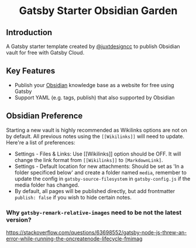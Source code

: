 <h1 align="center">
  Gatsby Starter Obsidian Garden
</h1>

## Introduction

A Gatsby starter template created by [@juxtdesigncc](https:/juxtdesign.cc/?utm_source=obsidian-garden) to publish Obsidian vault for free with Gatsby Cloud.

## Key Features

- Publish your [Obsidian](https://obsidian.md/) knowledge base as a website for free using Gatsby
- Support YAML (e.g. tags, publish) that also supported by Obsidian

## Obsidian Preference

Starting a new vault is highly recommended as Wikilinks options are not on by default. All previous notes using the `[[Wikilinks]]` will need to update. Here're a list of preferences:

- Settings - Files & Links: Use [[Wikilinks]] option should be OFF. It will change the link format from `[[Wikilinks]]` to `[MarkdownLink]`.
- Settings - Default location for new attachments: Should be set as 'In a folder specificed below' and create a folder named `media`, remember to update the config in `gatsby-source-filesystem` in `gatsby-config.js` if the media folder has changed.
- By default, all pages will be published directly, but add frontmatter `publish: false` if you wish to hide certain notes.

### Why `gatsby-remark-relative-images` need to be not the latest version?

https://stackoverflow.com/questions/63698552/gatsby-node-js-threw-an-error-while-running-the-oncreatenode-lifecycle-fmimag
